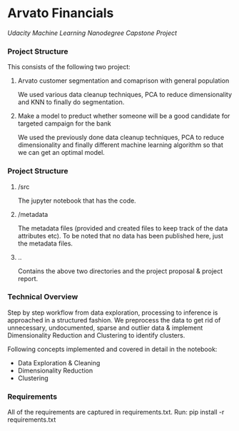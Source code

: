 # Arvato Financials
_Udacity Machine Learning Nanodegree Capstone Project_

### Project Structure
This consists of the following two project:

1. Arvato customer segmentation and comaprison with general population

    We used various data cleanup techniques, PCA to reduce dimensionality and KNN to finally do segmentation.

2. Make a model to preduct whether someone will be a good candidate for targeted campaign for the bank

    We used the previously done data cleanup techniques, PCA to reduce dimensionality and finally different machine learning algorithm so that we can get an optimal model.
    
    
### Project Structure
1. /src

    The jupyter notebook that has the code.
    
2. /metadata

    The metadata files (provided and created files to keep track of the data attributes etc). To be noted that no data has been published here, just the metadata files.    

3. ..

    Contains the above two directories and the project proposal & project report.

### Technical Overview

Step by step workflow from data exploration, processing to inference is approached in a structured fashion. We preprocess the data to get rid of unnecessary, undocumented, sparse and outlier data & implement Dimensionality Reduction and Clustering to identify clusters. 

Following concepts implemented and covered in detail in the notebook:

* Data Exploration & Cleaning
* Dimensionality Reduction
* Clustering


### Requirements

All of the requirements are captured in requirements.txt. Run: pip install -r requirements.txt
